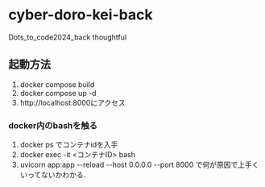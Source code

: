 # cyber-doro-kei-back
Dots_to_code2024_back
thoughtful

## 起動方法
1. docker compose build
2. docker compose up -d
3. http://localhost:8000にアクセス

### docker内のbashを触る
1. docker ps でコンテナidを入手
2. docker exec -it <コンテナID> bash
3. uvicorn app:app --reload --host 0.0.0.0 --port 8000 で何が原因で上手くいってないかわかる.